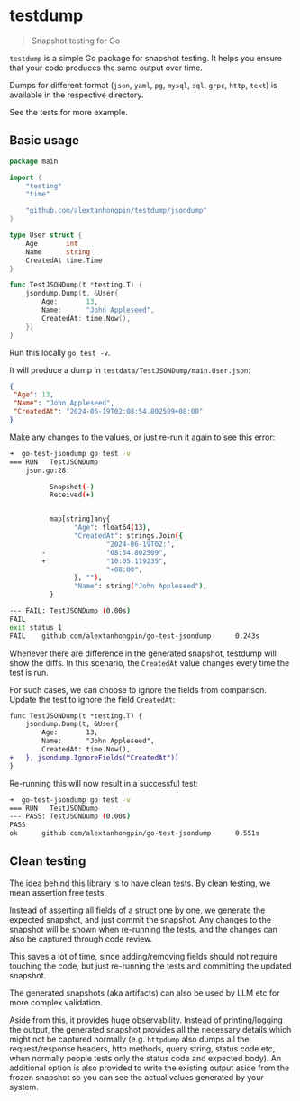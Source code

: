 # testdump

> Snapshot testing for Go
 
`testdump` is a simple Go package for snapshot testing. It helps you ensure that your code produces the same output over time.

Dumps for different format (`json`, `yaml`, `pg`, `mysql`, `sql`, `grpc`, `http`, `text`) is available in the respective directory.

See the tests for more example.

## Basic usage

```go
package main

import (
	"testing"
	"time"

	"github.com/alextanhongpin/testdump/jsondump"
)

type User struct {
	Age       int
	Name      string
	CreatedAt time.Time
}

func TestJSONDump(t *testing.T) {
	jsondump.Dump(t, &User{
		Age:       13,
		Name:      "John Appleseed",
		CreatedAt: time.Now(),
	})
}
```

Run this locally `go test -v`.

It will produce a dump in `testdata/TestJSONDump/main.User.json`:

```json
{
 "Age": 13,
 "Name": "John Appleseed",
 "CreatedAt": "2024-06-19T02:08:54.802509+08:00"
}
```

Make any changes to the values, or just re-run it again to see this error:

```bash
➜  go-test-jsondump go test -v
=== RUN   TestJSONDump
    json.go:28:

          Snapshot(-)
          Received(+)


          map[string]any{
                "Age": float64(13),
                "CreatedAt": strings.Join({
                        "2024-06-19T02:",
        -               "08:54.802509",
        +               "10:05.119235",
                        "+08:00",
                }, ""),
                "Name": string("John Appleseed"),
          }

--- FAIL: TestJSONDump (0.00s)
FAIL
exit status 1
FAIL    github.com/alextanhongpin/go-test-jsondump      0.243s
```

Whenever there are difference in the generated snapshot, testdump will show the diffs. In this scenario, the `CreatedAt` value changes every time the test is run.

For such cases, we can choose to ignore the fields from comparison. Update the test to ignore the field `CreatedAt`:

```diff
func TestJSONDump(t *testing.T) {
	jsondump.Dump(t, &User{
		Age:       13,
		Name:      "John Appleseed",
		CreatedAt: time.Now(),
+	}, jsondump.IgnoreFields("CreatedAt"))
}
```

Re-running this will now result in a successful test:

```bash
➜  go-test-jsondump go test -v
=== RUN   TestJSONDump
--- PASS: TestJSONDump (0.00s)
PASS
ok      github.com/alextanhongpin/go-test-jsondump      0.551s
```

## Clean testing

The idea behind this library is to have clean tests. By clean testing, we mean assertion free tests. 

Instead of asserting all fields of a struct one by one, we generate the expected snapshot, and just commit the snapshot. Any changes to the snapshot will be shown when re-running the tests, and the changes can also be captured through code review. 

This saves a lot of time, since adding/removing fields should not require touching the code, but just re-running the tests and committing the updated snapshot.

The generated snapshots (aka artifacts) can also be used by LLM etc for more complex validation.

Aside from this, it provides huge observability. Instead of printing/logging the output, the generated snapshot provides all the necessary details which might not be captured normally (e.g. `httpdump` also dumps all the request/response headers, http methods, query string, status code etc, when normally people tests only the status code and expected body). An additional option is also provided to write the existing output aside from the frozen snapshot so you can see the actual values generated by your system.
